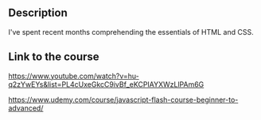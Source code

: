  ## Description 
 I've spent recent months comprehending the essentials of HTML and CSS. 
 ## Link to the course 
https://www.youtube.com/watch?v=hu-q2zYwEYs&list=PL4cUxeGkcC9ivBf_eKCPIAYXWzLlPAm6G

https://www.udemy.com/course/javascript-flash-course-beginner-to-advanced/

